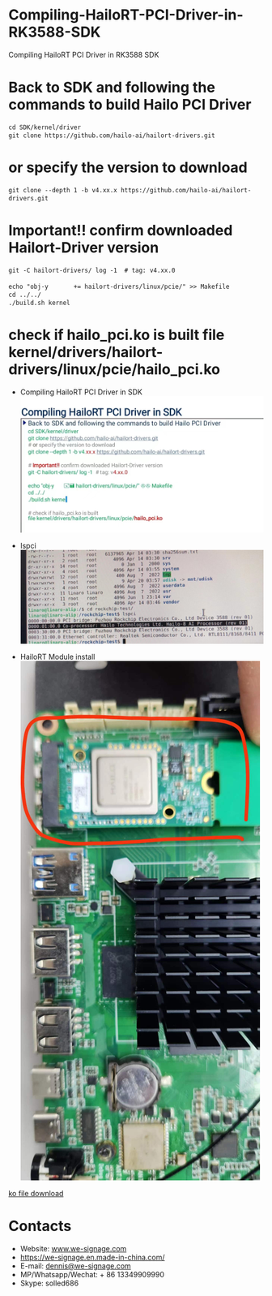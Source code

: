 # Compiling-HailoRT-PCI-Driver-in-RK3588-SDK
Compiling HailoRT PCI Driver in RK3588 SDK

# Back to SDK and following the commands to build Hailo PCI Driver
```shell
cd SDK/kernel/driver
git clone https://github.com/hailo-ai/hailort-drivers.git
```
# or specify the version to download
```shell
git clone --depth 1 -b v4.xx.x https://github.com/hailo-ai/hailort-drivers.git
```
# Important!! confirm downloaded Hailort-Driver version
```shell
git -C hailort-drivers/ log -1  # tag: v4.xx.0 

echo "obj-y       += hailort-drivers/linux/pcie/" >> Makefile
cd ../../
./build.sh kernel
```
# check if hailo_pci.ko is built file kernel/drivers/hailort-drivers/linux/pcie/hailo_pci.ko


- Compiling HailoRT PCI Driver in SDK
![Compiling HailoRT PCI Driver in SDK](./Documents/Compiling%20HailoRT%20PCI%20Driver%20in%20SDK.jpeg)

- lspci
![lspci](./Documents/lspci.jpeg)

- HailoRT Module install
![HailoRT Module install](./Documents/pcie.jpeg)

[ko file download](./Documents/hailo_pci.ko)

# Contacts

- Website: www.we-signage.com
- https://we-signage.en.made-in-china.com/
- E-mail: dennis@we-signage.com
- MP/Whatsapp/Wechat: + 86 13349909990
- Skype: solled686
